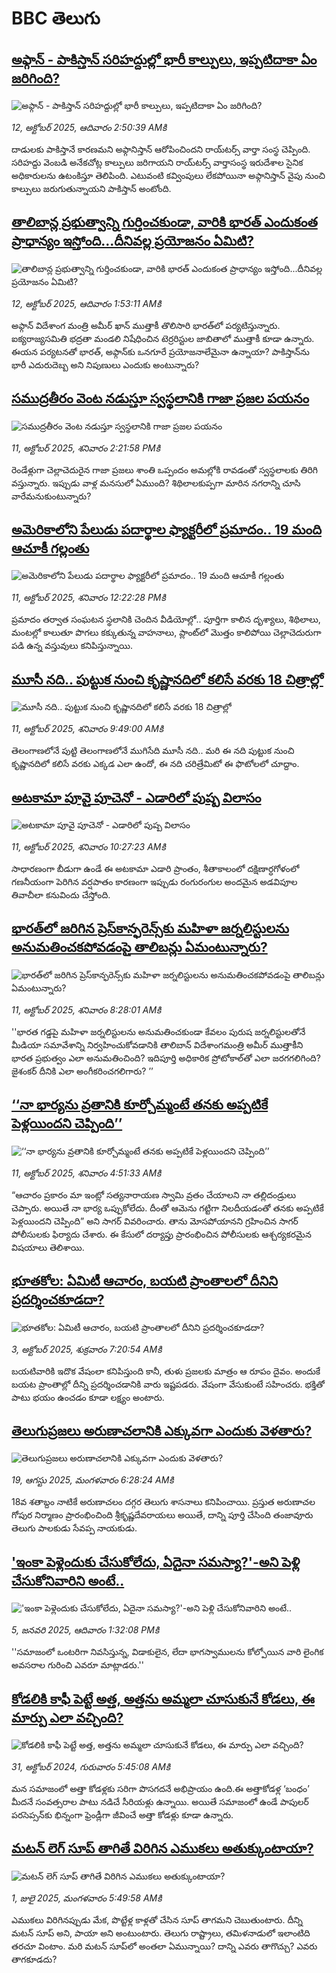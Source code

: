 # BBC తెలుగు## [అఫ్గాన్ - పాకిస్తాన్ సరిహద్దుల్లో భారీ కాల్పులు, ఇప్పటిదాకా ఏం జరిగింది?](https://www.bbc.com/telugu/articles/cy9n9y7dyq0o?at_medium=RSS&at_campaign=rss?at_campaign=githubrss)![అఫ్గాన్ - పాకిస్తాన్ సరిహద్దుల్లో భారీ కాల్పులు, ఇప్పటిదాకా ఏం జరిగింది?](https://ichef.bbci.co.uk/ace/ws/240/cpsprodpb/1c98/live/dda412a0-a713-11f0-928c-71dbb8619e94.jpg)_12, అక్టోబర్ 2025, ఆదివారం 2:50:39 AMకి_దాడులకు పాకిస్తానే కారణమని అఫ్గానిస్తాన్ ఆరోపించిందని రాయ్‌టర్స్ వార్తా సంస్థ చెప్పింది. సరిహద్దు వెంబడి అనేకచోట్ల కాల్పులు జరిగాయని రాయ్‌టర్స్ వార్తాసంస్థ  ఇరుదేశాల సైనిక అధికారులను ఉటంకిస్తూ తెలిపింది.  ఎటువంటి కవ్వింపులు లేకపోయినా అఫ్గానిస్తాన్ వైపు నుంచి కాల్పులు జరుగుతున్నాయని పాకిస్తాన్ అంటోంది.## [తాలిబాన్ల ప్రభుత్వాన్ని గుర్తించకుండా, వారికి భారత్ ఎందుకంత ప్రాధాన్యం ఇస్తోంది...దీనివల్ల ప్రయోజనం ఏమిటి?](https://www.bbc.com/telugu/articles/cn82800lex4o?at_medium=RSS&at_campaign=rss?at_campaign=githubrss)![తాలిబాన్ల ప్రభుత్వాన్ని గుర్తించకుండా, వారికి భారత్ ఎందుకంత ప్రాధాన్యం ఇస్తోంది...దీనివల్ల ప్రయోజనం ఏమిటి?](https://ichef.bbci.co.uk/ace/ws/240/cpsprodpb/71a4/live/bd97f290-a6a2-11f0-a409-e197032d359e.jpg)_12, అక్టోబర్ 2025, ఆదివారం 1:53:11 AMకి_అఫ్గాన్ విదేశాంగ మంత్రి అమీర్ ఖాన్ ముత్తాకీ తొలిసారి భారత్‌లో పర్యటిస్తున్నారు. ఐక్యరాజ్యసమితి భద్రతా మండలి నిషేధించిన టెర్రరిస్టుల జాబితాలో ముత్తాకీ కూడా ఉన్నారు. ఈయన పర్యటనతో భారత్, అఫ్గాన్‌కు ఒనగూరే ప్రయోజనాలేమైనా ఉన్నాయా? పాకిస్తాన్‌ను భారీ ఎదురుదెబ్బ అని నిపుణులు ఎందుకు అంటున్నారు?## [సముద్రతీరం వెంట నడుస్తూ స్వస్థలానికి  గాజా ప్రజల పయనం](https://www.bbc.com/telugu/articles/c5y8yx5nr83o?at_medium=RSS&at_campaign=rss?at_campaign=githubrss)![సముద్రతీరం వెంట నడుస్తూ స్వస్థలానికి  గాజా ప్రజల పయనం](https://ichef.bbci.co.uk/ace/ws/240/cpsprodpb/c8d5/live/f7698b90-a671-11f0-8302-bb1f4b60de93.jpg)_11, అక్టోబర్ 2025, శనివారం 2:21:58 PMకి_రెండేళ్లుగా చెల్లాచెదురైన గాజా ప్రజలు శాంతి ఒప్పందం అమల్లోకి రావడంతో  స్వస్థలాలకు తిరిగి వస్తున్నారు. ఇప్పుడు వాళ్ల మనసులో ఏముంది? శిథిలాలకుప్పగా మారిన నగరాన్ని చూసి వారేమనుకుంటున్నారు?## [అమెరికాలోని పేలుడు పదార్థాల ఫ్యాక్టరీలో ప్రమాదం.. 19 మంది ఆచూకీ  గల్లంతు](https://www.bbc.com/telugu/articles/cly1yjlpqnwo?at_medium=RSS&at_campaign=rss?at_campaign=githubrss)![అమెరికాలోని పేలుడు పదార్థాల ఫ్యాక్టరీలో ప్రమాదం.. 19 మంది ఆచూకీ  గల్లంతు](https://ichef.bbci.co.uk/ace/standard/240/cpsprodpb/8f32/live/8a40bc60-a69d-11f0-b741-177e3e2c2fc7.png)_11, అక్టోబర్ 2025, శనివారం 12:22:28 PMకి_ప్రమాదం తర్వాత సంఘటన స్థలానికి చెందిన వీడియోల్లో.. పూర్తిగా కాలిన దృశ్యాలు, శిథిలాలు, మంటల్లో కాలుతూ పొగలు కక్కుతున్న వాహనాలు, ప్లాంట్‌లో మొత్తం కాలిపోయి చెల్లాచెదురుగా పడి ఉన్న వస్తువులు కనిపిస్తున్నాయి.## [మూసీ నది.. పుట్టుక నుంచి కృష్ణానదిలో కలిసే వరకు 18 చిత్రాల్లో](https://www.bbc.com/telugu/articles/cn823p81reno?at_medium=RSS&at_campaign=rss?at_campaign=githubrss)![మూసీ నది.. పుట్టుక నుంచి కృష్ణానదిలో కలిసే వరకు 18 చిత్రాల్లో](https://ichef.bbci.co.uk/ace/ws/240/cpsprodpb/89bf/live/85463820-a5e9-11f0-928c-71dbb8619e94.png)_11, అక్టోబర్ 2025, శనివారం 9:49:00 AMకి_తెలంగాణలోనే పుట్టి తెలంగాణలోనే ముగిసేది మూసీ నది.. మరి ఈ నది పుట్టుక నుంచి కృష్ణానదిలో కలిసే వరకు ఎక్కడ ఎలా ఉందో, ఈ నది చరిత్రేమిటో ఈ ఫొటోలలో చూద్దాం.## [అటకామా పూవై పూచెనో - ఎడారిలో పుష్ప విలాసం](https://www.bbc.com/telugu/articles/cdr6ry251y0o?at_medium=RSS&at_campaign=rss?at_campaign=githubrss)![అటకామా పూవై పూచెనో - ఎడారిలో పుష్ప విలాసం](https://ichef.bbci.co.uk/ace/ws/240/cpsprodpb/bc83/live/e6ff9270-a687-11f0-928c-71dbb8619e94.jpg)_11, అక్టోబర్ 2025, శనివారం 10:27:23 AMకి_సాధారణంగా బీడుగా ఉండే ఈ అటకామా ఎడారి ప్రాంతం, శీతాకాలంలో దక్షిణార్ధగోళంలో గణనీయంగా పెరిగిన వర్షపాతం కారణంగా ఇప్పుడు రంగురంగుల అందమైన అడవిపూల తివాచీలా కనువిందు చేస్తోంది.## [భారత్‌లో జరిగిన ప్రెస్‌కాన్ఫరెన్స్‌కు మహిళా జర్నలిస్టులను అనుమతించకపోవడంపై  తాలిబన్లు ఏమంటున్నారు? ](https://www.bbc.com/telugu/articles/ce868x7xnj8o?at_medium=RSS&at_campaign=rss?at_campaign=githubrss)![భారత్‌లో జరిగిన ప్రెస్‌కాన్ఫరెన్స్‌కు మహిళా జర్నలిస్టులను అనుమతించకపోవడంపై  తాలిబన్లు ఏమంటున్నారు? ](https://ichef.bbci.co.uk/ace/ws/240/cpsprodpb/42a4/live/132762c0-a678-11f0-928c-71dbb8619e94.jpg)_11, అక్టోబర్ 2025, శనివారం 8:28:01 AMకి_''భారత గడ్డపై మహిళా జర్నలిస్టులను అనుమతించకుండా కేవలం పురుష జర్నలిస్టులతోనే మీడియా సమావేశాన్ని నిర్వహించుకోవడానికి తాలిబాన్ విదేశాంగమంత్రి అమీర్ ముత్తాకీని  భారత ప్రభుత్వం ఎలా అనుమతించింది?   ఇదిపూర్తి అధికారిక ప్రోటోకాల్‌తో ఎలా జరగగలిగింది? జైశంకర్ దీనికి ఎలా అంగీకరించగలిగారు? ’’## [‘‘నా భార్యను వ్రతానికి కూర్చోమ్మంటే తనకు అప్పటికే పెళ్లయిందని చెప్పింది’’  ](https://www.bbc.com/telugu/articles/cm28md6ng50o?at_medium=RSS&at_campaign=rss?at_campaign=githubrss)![‘‘నా భార్యను వ్రతానికి కూర్చోమ్మంటే తనకు అప్పటికే పెళ్లయిందని చెప్పింది’’  ](https://ichef.bbci.co.uk/ace/ws/240/cpsprodpb/3cd5/live/9af8aa80-a5ef-11f0-92db-77261a15b9d2.jpg)_11, అక్టోబర్ 2025, శనివారం 4:51:33 AMకి_“ఆచారం ప్రకారం మా ఇంట్లో సత్యనారాయణ స్వామి వ్రతం చేయాలని నా తల్లిదండ్రులు చెప్పారు. అయితే నా భార్య ఒప్పుకోలేదు. దీంతో ఆమెను గట్టిగా నిలదీయడంతో తనకు అప్పటికే పెళ్లయిందని చెప్పింది” అని సాగర్ వివరించారు.
తాను మోసపోయానని గ్రహించిన సాగర్ పోలీసులకు ఫిర్యాదు చేశారు. ఈ కేసులో దర్యాప్తు ప్రారంభించిన పోలీసులకు ఆశ్చర్యకరమైన విషయాలు తెలిశాయి.## [భూతకోల: ఏమిటీ ఆచారం, బయటి ప్రాంతాలలో దీనిని ప్రదర్శించకూడదా?](https://www.bbc.com/telugu/articles/cr5qjnvzg7no?at_medium=RSS&at_campaign=rss?at_campaign=githubrss)![భూతకోల: ఏమిటీ ఆచారం, బయటి ప్రాంతాలలో దీనిని ప్రదర్శించకూడదా?](https://ichef.bbci.co.uk/ace/ws/240/cpsprodpb/c56a/live/c8838e90-9f8f-11f0-b741-177e3e2c2fc7.jpg)_3, అక్టోబర్ 2025, శుక్రవారం 7:20:54 AMకి_బయటివారికి ఇదొక వేషంలా కనిపిస్తుంది కానీ, తుళు ప్రజలకు మాత్రం ఆ రూపం దైవం. అందుకే బయట ప్రాంతాల్లో దీన్ని ప్రదర్శించడానికి వారు ఇష్టపడరు. వేషంగా వేసుకుంటే సహించరు. భక్తితో పాటు భయం ఉంచడం కూడా లక్ష్యం అంటారు.## [తెలుగుప్రజలు అరుణాచలానికి ఎక్కువగా ఎందుకు వెళతారు?](https://www.bbc.com/telugu/articles/c8jp32zrzxpo?at_medium=RSS&at_campaign=rss?at_campaign=githubrss)![తెలుగుప్రజలు అరుణాచలానికి ఎక్కువగా ఎందుకు వెళతారు?](https://ichef.bbci.co.uk/ace/ws/240/cpsprodpb/cf2d/live/01932bf0-7d85-11f0-98a0-956f61945264.jpg)_19, ఆగస్టు 2025, మంగళవారం 6:28:24 AMకి_18వ శతాబ్దం నాటికే అరుణాచలం దగ్గర తెలుగు శాసనాలు కనిపించాయి. ప్రస్తుత అరుణాచల గోపుర నిర్మాణం ప్రారంభించింది శ్రీకృష్ణదేవరాయలు అయితే, దాన్ని పూర్తి చేసింది తంజావూరు తెలుగు పాలకుడు సేవప్ప నాయకుడు.## ['ఇంకా పెళ్లెందుకు చేసుకోలేదు, ఏదైనా సమస్యా?'-అని పెళ్లి చేసుకోనివారిని అంటే..](https://www.bbc.com/telugu/articles/cgq1w3lz7yyo?at_medium=RSS&at_campaign=rss?at_campaign=githubrss)!['ఇంకా పెళ్లెందుకు చేసుకోలేదు, ఏదైనా సమస్యా?'-అని పెళ్లి చేసుకోనివారిని అంటే..](https://ichef.bbci.co.uk/ace/ws/240/cpsprodpb/f6de/live/72c94a60-cb3e-11ef-87df-d575b9a434a4.jpg)_5, జనవరి 2025, ఆదివారం 1:32:08 PMకి_''సమాజంలో ఒంటరిగా నివసిస్తున్న, విడాకులైన, లేదా భాగస్వాములను కోల్పోయిన వారి లైంగిక అవసరాల గురించి ఎవరూ మాట్లాడరు.''## [కోడలికి కాఫీ పెట్టే అత్త, అత్తను అమ్మలా చూసుకునే కోడలు, ఈ మార్పు ఎలా వచ్చింది?](https://www.bbc.com/telugu/articles/c1l41zl8el2o?at_medium=RSS&at_campaign=rss?at_campaign=githubrss)![కోడలికి కాఫీ పెట్టే అత్త, అత్తను అమ్మలా చూసుకునే కోడలు, ఈ మార్పు ఎలా వచ్చింది?](https://ichef.bbci.co.uk/ace/ws/240/cpsprodpb/2b61/live/9176a6d0-8b0e-11ef-a81b-b1eda9741da3.jpg)_31, అక్టోబర్ 2024, గురువారం 5:45:08 AMకి_మన సమాజంలో అత్తా కోడళ్లకు సరిగా పొసగదనే అభిప్రాయం ఉంది.ఈ అత్తాకోడళ్ల ‘బంధం’ మీదనే సంవత్సరాల పాటు నడిచే సీరియళ్లు ఉన్నాయి. అయితే సమాజంలో ఉండే పాపులర్ పరసెప్సన్‌కు భిన్నంగా ఫ్రెండ్లీగా జీవించే అత్తా కోడళ్లు కూడా ఉన్నారు.## [మటన్ లెగ్ సూప్ తాగితే విరిగిన ఎముకలు అతుక్కుంటాయా?](https://www.bbc.com/telugu/articles/c0l4g92j8kzo?at_medium=RSS&at_campaign=rss?at_campaign=githubrss)![మటన్ లెగ్ సూప్ తాగితే విరిగిన ఎముకలు అతుక్కుంటాయా?](https://ichef.bbci.co.uk/ace/ws/240/cpsprodpb/b31e/live/cce532c0-6d41-11f0-9462-bb509dc78127.jpg)_1, జులై 2025, మంగళవారం 5:49:58 AMకి_ఎముకలు విరిగినప్పుడు మేక, పొట్టేళ్ల కాళ్లతో చేసిన సూప్ తాగమని చెబుతుంటారు. దీన్ని మటన్ సూప్ అని, పాయా అని అంటుంటారు. తెలుగు రాష్ట్రాలు, తమిళనాడులో ఇలాంటిది తరచూ వింటాం. మరి మటన్ సూప్‌లో అంతలా ఏమున్నాయి? దాన్ని ఎవరు తాగొచ్చు? ఎవరు తాగకూడదు?